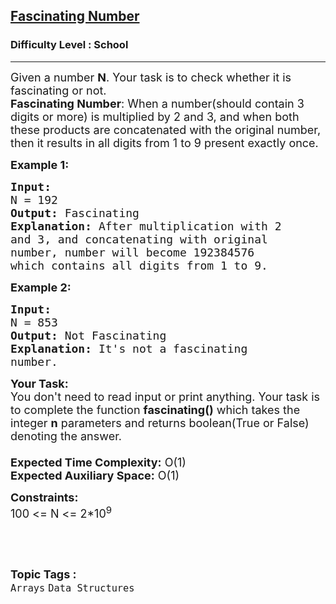 <h2><a href="https://www.geeksforgeeks.org/problems/fascinating-number3751/1?page=2&category=Arrays,Strings&difficulty=School&sortBy=submissions">Fascinating Number</a></h2><h3>Difficulty Level : School</h3><hr><div class="problems_problem_content__Xm_eO"><p><span style="font-size:18px">Given a number <strong>N</strong>. Your task is to check whether it is fascinating or not.<br>
<strong>Fascinating Number</strong>:&nbsp;When a number(should contain 3 digits or more) is multiplied by 2 and 3, and when both these products are concatenated with the original number, then it results in all digits from 1 to 9 present exactly once.</span></p>

<p><span style="font-size:18px"><strong>Example 1:</strong></span></p>

<pre><span style="font-size:18px"><strong>Input:</strong> 
N = 192
<strong>Output:</strong> Fascinating
<strong>Explanation:</strong> After multiplication with 2
and 3, and concatenating with original
number, number will become 192384576 
which contains all digits from 1 to 9.</span></pre>

<p><strong><span style="font-size:18px">Example 2:</span></strong></p>

<pre><span style="font-size:18px"><strong>Input:</strong> 
N = 853
<strong>Output:</strong> Not Fascinating
<strong>Explanation:</strong> It's not a fascinating
number.</span></pre>

<p><span style="font-size:18px"><strong>Your Task:&nbsp;&nbsp;</strong><br>
You don't need to read input or print anything. Your task is to complete the function <strong>fascinating()</strong>&nbsp;which takes the integer&nbsp;<strong>n</strong>&nbsp;parameters&nbsp;and returns boolean(True or False) denoting&nbsp;the answer.<br>
<br>
<strong>Expected Time Complexity:</strong>&nbsp;O(1)<br>
<strong>Expected Auxiliary Space:</strong>&nbsp;O(1)</span></p>

<p><span style="font-size:18px"><strong>Constraints:</strong><br>
100 &lt;= N &lt;= 2*10<sup>9</sup></span></p>

<p>&nbsp;</p>
</div><br><p><span style=font-size:18px><strong>Topic Tags : </strong><br><code>Arrays</code>&nbsp;<code>Data Structures</code>&nbsp;